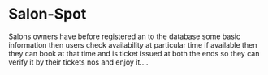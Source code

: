 # Salon-Spot
Salons owners have before registered an to the database some basic information then users check availability at particular time if available then they can book at that time and is ticket issued at both the ends so they can verify it by their tickets nos and enjoy it....
